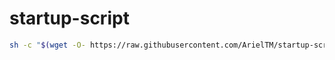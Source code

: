 # startup-script
```bash
sh -c "$(wget -O- https://raw.githubusercontent.com/ArielTM/startup-script/main/startup.sh)"
```
